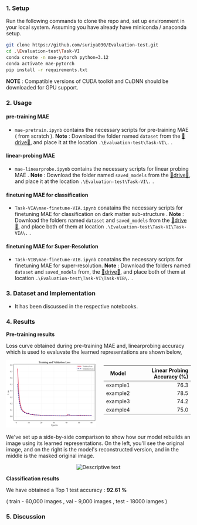 ### **1. Setup**

Run the following commands to clone the repo and, set up environment in your local system. Assuming you have already have miniconda / anaconda setup. 

```bash
git clone https://github.com/suriya030/Evaluation-test.git
cd .\Evaluation-test\Task-VI
conda create -n mae-pytorch python=3.12
conda activate mae-pytorch
pip install -r requirements.txt
```
**NOTE** : Compatible versions of CUDA toolkit and CuDNN should be downloaded for GPU support. 

### **2. Usage**

#### pre-training MAE
 - ```mae-pretrain.ipynb``` contains the necessary scripts for pre-training MAE ( from scratch ). 
  **Note** : Download the folder named ```dataset``` from the [🚨drive🚨](), and place it at the location ```.\Evaluation-test\Task-VI\.``` .

#### linear-probing MAE
 - ```mae-linearprobe.ipynb``` contains the necessary scripts for linear probing MAE . 
  **Note** : Download the folder named ```saved_models``` from the [🚨drive🚨](), and place it at the location ```.\Evaluation-test\Task-VI\.``` .

#### finetuning MAE for classification
 - ```Task-VIA\mae-finetune-VIA.ipynb``` conatains the necessary scripts for finetuning MAE for classification on dark matter sub-structure . 
 **Note** : Download the folders named ```dataset``` and ```saved_models``` from the [🚨drive🚨](), and place both of them at location ```.\Evaluation-test\Task-VI\Task-VIA\.``` .

#### finetuning MAE for Super-Resolution
 - ```Task-VIB\mae-finetune-VIB.ipynb``` conatains the necessary scripts for finetuning MAE for super-resolution. 
 **Note** : Download the folders named ```dataset``` and ```saved_models``` from, the [🚨drive🚨](), and place both of them at location ```.\Evaluation-test\Task-VI\Task-VIB\.``` .

### **3. Dataset and Implementation**
- It has been discussed in the respective notebooks.

### **4. Results**

**Pre-training results**

Loss curve obtained during pre-training MAE and, linearprobing accuracy which is used to evaluvate the learned representations are shown below,

<div style="display: flex; justify-content: center; align-items: flex-start;">
  <!-- Image Section -->
  <div style="margin-right: 20px;">
    <img src="./figures/loss_curve.png" alt="Loss Curve" width="300">
  </div>

  <!-- Table Section -->
  <div>
    <table>
      <thead>
        <tr>
          <th>Model</th>
          <th style="text-align: right;">Linear Probing Accuracy (%)</th>
        </tr>
      </thead>
      <tbody>
        <tr>
          <td>example1</td>
          <td style="text-align: right;">76.3</td>
        </tr>
        <tr>
          <td>example2</td>
          <td style="text-align: right;">78.5</td>
        </tr>
        <tr>
          <td>example3</td>
          <td style="text-align: right;">74.2</td>
        </tr>
        <tr>
          <td>example4</td>
          <td style="text-align: right;">75.0</td>
        </tr>
      </tbody>
    </table>
  </div>
</div>


We've set up a side-by-side comparison to show how our model rebuilds an image using its learned representations. On the left, you'll see the original image, and on the right is the model's reconstructed version, and in the middle is the masked original image.

<div style="text-align: center;">
  <img src="figures/prediction.png" alt="Descriptive text" width="700">
</div>

**Classification results**

We have obtained a Top 1 test accuracy : **92.61 %**

( train - 60,000 images , val - 9,000 images , test - 18000 iamges )












### **5. Discussion**


